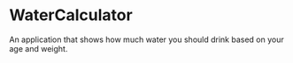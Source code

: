 # WaterCalculator
An application that shows how much water you should drink based on your age and weight.
